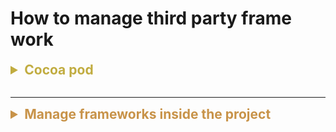 # How to manage third party frame work




<details>
<summary style="font-size: 1.5em; color: #c1ac40"><B>Cocoa pod</B></summary>
We'll know how to install cocoapod and manage our third party framework.
If you don't, I recommand you go ahead and click the link below.

<br>

[How to install cocoa pod(Sean Allen)](https://youtu.be/MuMZZtQpB6Y?si=H5cUO1IPAf5Y4aDB)

He'll tell you how to install cocoa pod through terminal.


```
$ sudo gem install cocoapods
```
</details>
<br>

---
<details>
<summary style="font-size: 1.5em; color: #c89349"><B>Manage frameworks inside the project</B></summary>
Cocoa pod handle most of the heavy lifting for us so we can focusing on how to manage the libraries that comes with those handy framework.<br><br>

<b>Method 1: Using extension</b><br>

By using extension, we are able to encapsulate and limit the scope of the framework.<br>
Also notice that we can also <span style="color: #c89349">wrap up functionalities</span> form those frameworks to better suit our needs.


```swift
extension UITableView {

    func addRefreshHeader(refreshingBlock: @escaping () -> Void) {
        mj_header = MJRefreshNormalHeader(refreshingBlock: refreshingBlock)
    }

    func endHeaderRefreshing() {
        mj_header?.endRefreshing()
    }

    func beginHeaderRefreshing() {
        mj_header?.beginRefreshing()
    }

    func addRefreshFooter(refreshingBlock: @escaping () -> Void) {
        mj_footer = MJRefreshAutoNormalFooter(refreshingBlock: refreshingBlock)
    }

    func endFooterRefreshing() {
        mj_footer?.endRefreshing()
    }

    func endWithNoMoreData() {
        mj_footer?.endRefreshingWithNoMoreData()
    }

    func resetNoMoreData() {
        mj_footer?.resetNoMoreData()
    }
}
```


<br>

---

<br>
<b>Method 2: Using custom class with singleton</b><br>

Or we can create a custom class for initializing the the functionality of the framework.
This way we don't have to initialize the whole things every time we try to use it.
I think it's an awesome and neat way to avoid creating repeatitive code.<br>
This method is basically an upgraded version of method 1. It takes a little bit more time to set up, but we can easily separate the framework logic from the view controller.



```swift
import JGProgressHUD

enum HUDType {
    case success(String)
    case failure(String)
}

class LKProgressHUD {

    static let shared = LKProgressHUD()

    private init() {}

    let hud = JGProgressHUD(style: .dark)

    var view: UIView {
        return AppDelegate.shared.window!.rootViewController!.view
    }

    static func show(type: HUDType) {
        switch type {
        case .success(let text):
            showSuccess(text: text)
        case .failure(let text):
            showFailure(text: text)
        }
    }

    static func showSuccess(text: String = "success") {
        if !Thread.isMainThread {
            DispatchQueue.main.async {
                showSuccess(text: text)
            }
            return
        }
        shared.hud.textLabel.text = text
        shared.hud.indicatorView = JGProgressHUDSuccessIndicatorView()
        shared.hud.show(in: shared.view)
        shared.hud.dismiss(afterDelay: 1.5)
    }

    static func showFailure(text: String = "Failure") {
        if !Thread.isMainThread {
            DispatchQueue.main.async {
                showFailure(text: text)
            }
            return
        }
        shared.hud.textLabel.text = text
        shared.hud.indicatorView = JGProgressHUDErrorIndicatorView()
        shared.hud.show(in: shared.view)
        shared.hud.dismiss(afterDelay: 1.5)
    }

    static func show() {
        if !Thread.isMainThread {
            DispatchQueue.main.async {
                show()
            }
            return
        }
        shared.hud.indicatorView = JGProgressHUDIndeterminateIndicatorView()
        shared.hud.textLabel.text = "Loading"
        shared.hud.show(in: shared.view)
    }

    static func dismiss() {
        if !Thread.isMainThread {
            DispatchQueue.main.async {
                dismiss()
            }
            return
        }
        shared.hud.dismiss()
    }
}
```
</details>




